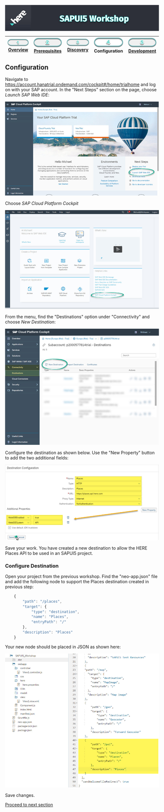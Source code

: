 <img src="./workshop_sapui5.jpg" width="890" />

| [![Overview](../../images/01_off.png)<br>Overview](./README.md) | [![Prerequisites](../../images/02_off.png)<br>Prerequisites](./02.md) | [![Discovery](../../images/03_off.png)<br>Discovery](./03.md) | ![Configuration](../../images/04.png)<br>Configuration | [![Development](../../images/05_off.png)<br>Development](./05.md)
| :---: | :---: | :---: | :---: | :---: |

## Configuration

Navigate to https://account.hanatrial.ondemand.com/cockpit#/home/trialhome and log on with your SAP account. In the "Next Steps" section on the page, choose *Launch SAP Web IDE*:

![sap trial home](./sap_trial.jpg)

Choose *SAP Cloud Platform Cockpit*

![sap cloud platform cockpit](./sap_webide_cockpit.jpg)

From the menu, find the "Destinations" option under "Connectivity" and choose *New Destination*:

![sap new destination](./sap_new_destination.jpg)

Configure the destination as shown below. Use the "New Property" button to add the two additional fields:

![sap map image destination](./sap_places_destination.jpg)

Save your work. You have created a new destination to allow the HERE Places API to be used in an SAPUI5 project.

### Configure Destination

Open your project from the previous workshop. Find the "neo-app.json" file and add the following node to support the Places destination created in previous step:


``` javascript
    {
    	"path": "/places",
        "target": {
        	"type": "destination",
        	"name": "Places",
        	"entryPath": "/"
    	},
    	"description": "Places"
    }
```

Your new node should be placed in JSON as shown here:

![sap new app](./sap_places_neoapp.jpg)

Save changes.

[Proceed to next section](./05.md)
